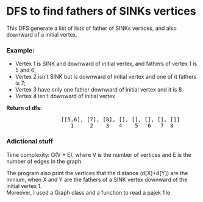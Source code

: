# DFS to find fathers of SINKs vertices

This DFS generate a list of lists of father of SINKs vertices, and also downward of a initial vertex.

### Example:
  - Vertex 1 is SINK and downward of initial vertex, and fathers of vertex 1 is 5 and 6;
  - Vertex 2 isn't SINK but is downward of initial vertex and one of it fathers is 7;
  - Vertex 3 have only one father downward of initial vertex and it is 8.
  - Vertex 4 isn't downward of initial vertex
  
  __Return of dfs__: 
<pre>
                 [[5,6], [7], [8], [], [], [], [], []] 
                    1     2    3   4    5   6   7  8
</pre>

### Adictional stuff

Time complexity: O(V + E), where V is the number of vertices and E is the number of edges in the graph.

The program also print the vertices that the distance (d[X]+d[Y]) are the minium, when X and Y are the fathers of a SINK vertex downward of the initial vertex 1.  
Moreover, I used a Graph class and a function to read a pajek file

